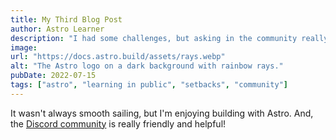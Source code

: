 ```yaml
---
title: My Third Blog Post
author: Astro Learner
description: "I had some challenges, but asking in the community really helped!"
image:
url: "https://docs.astro.build/assets/rays.webp"
alt: "The Astro logo on a dark background with rainbow rays."
pubDate: 2022-07-15
tags: ["astro", "learning in public", "setbacks", "community"]
---
```

It wasn't always smooth sailing, but I'm enjoying building with Astro. And, the [Discord community](https://astro.build/chat) is really friendly and helpful!